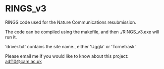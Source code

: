 # RINGS_v3
RINGS code used for the Nature Communications resubmission.

The code can be compiled using the makefile, and then ./RINGS_v3.exe will run it.

'driver.txt' contains the site name., either 'Uggla' or 'Tornetrask'

Please email me if you would like to know about this project: adf10@cam.ac.uk

